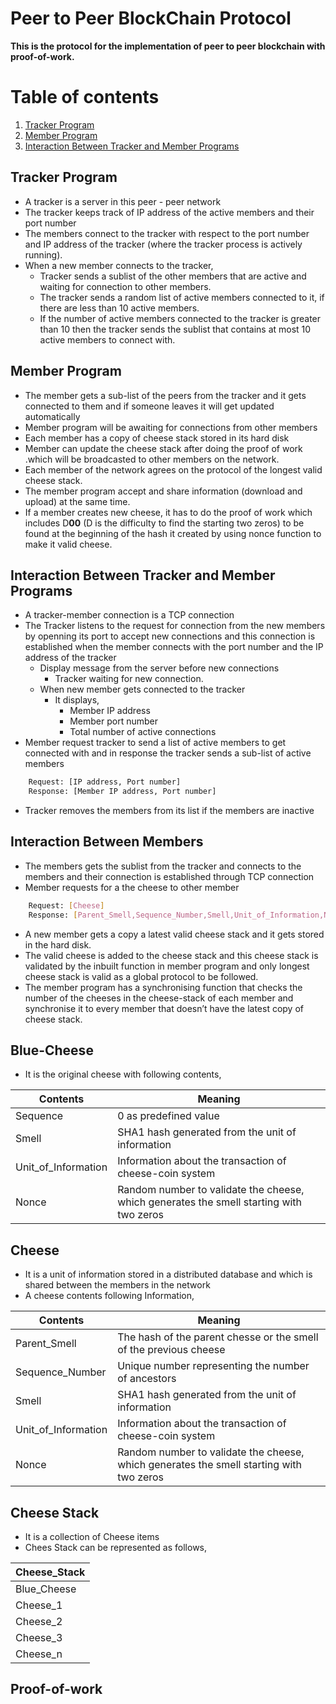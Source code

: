 # Peer to Peer BlockChain Protocol

**This is the protocol for the implementation of peer to peer blockchain with proof-of-work.**

# Table of contents
1. [Tracker Program](#tracker-program)
2. [Member Program](#member-program)
3. [Interaction Between Tracker and Member Programs](interaction-between-tracker-and-member-programs)

## Tracker Program
* A tracker is a server in this peer - peer network
* The tracker keeps track of IP address of the active members and their port number
* The  members connect to the tracker with respect to the port number and IP address of the tracker (where the tracker process is actively running).
* When a new member connects to the tracker, 
	* Tracker sends a sublist of the other members that are active and waiting for connection to other members. 
	* The tracker sends a random list of active members connected to it, if there are less than 10 active members.
	* If the number of active members connected to the tracker is greater than 10 then the tracker sends the sublist  that contains at most 10 active members to connect with. 

## Member Program
* The member gets a sub-list of the peers from the tracker and it gets connected to them and if someone leaves it will get updated automatically
* Member program will be awaiting for connections from other members
* Each member has a copy of cheese stack stored in its hard disk
* Member can update the cheese stack after doing the proof of work .which will be broadcasted to other members on the network.
* Each member of the network agrees on the protocol of the longest valid cheese stack.
* The member program accept and share information (download and upload) at the same time.
* If a member creates new cheese, it has to do the proof of work which includes D**00** (D is the difficulty to find the starting two zeros) to be found at the beginning of the hash it created by using nonce function to make it valid cheese. 

## Interaction Between Tracker and Member Programs
* A tracker-member connection is a TCP connection
* The Tracker listens to the request for connection from the new members by openning its port to accept new connections and this connection is established when the member connects with the port number and the IP address of the tracker 
	* Display message from the server before new connections
		* Tracker waiting for new connection.
	* When new member gets connected to the tracker
		* It displays,
			* Member IP address
			* Member port number
			* Total number of active connections
* Member request tracker to send a list of active members to get connected with and in response the tracker sends a sub-list of active members

```sh
	Request: [IP address, Port number]
	Response: [Member IP address, Port number]
```
* Tracker removes the members from its list if the members are inactive 

## Interaction Between Members
* The members gets the sublist from the tracker and connects to the members and their connection is established through TCP connection
* Member requests for a the cheese to other member
```sh
	Request: [Cheese]
	Response: [Parent_Smell,Sequence_Number,Smell,Unit_of_Information,Nonce]
```
* A new member gets a copy a latest valid cheese stack and it gets stored in the hard disk.
* The valid cheese is added to the cheese stack and this cheese stack is validated by the inbuilt function in member program and only longest cheese stack is valid as a global protocol to be followed.
* The member program has a synchronising function that checks the number of the cheeses in the cheese-stack of each member and synchronise it to every member that doesn’t have the latest copy of cheese stack.

## Blue-Cheese
* It is the original cheese with following contents,

| Contents | Meaning |
| ---------|---------|
| Sequence | 0 as predefined value |
| Smell | SHA1 hash generated from the unit of information|
| Unit_of_Information | Information about the transaction of cheese-coin system |
| Nonce | Random number to validate the cheese, which generates the smell starting with two zeros |

## Cheese
* It is a unit of information stored in a distributed database and which is shared between the members in the network
* A cheese contents following Information,

| Contents | Meaning |
| ---------|---------|
| Parent_Smell | The hash of the parent chesse or the smell of the previous cheese|
| Sequence_Number | Unique number representing the number of ancestors |
| Smell | SHA1 hash generated from the unit of information |
| Unit_of_Information | Information about the transaction of cheese-coin system |
| Nonce | Random number to validate the cheese, which generates the smell starting with two zeros |

## Cheese Stack
* It is a collection of Cheese items
* Chees Stack can be represented as follows,

| Cheese_Stack |
|--------------|
| Blue_Cheese |
| Cheese_1 |
| Cheese_2 |
| Cheese_3 |
| Cheese_n |

## Proof-of-work




